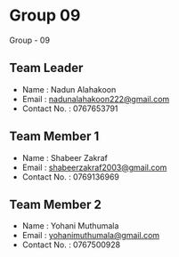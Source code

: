 # Group 09
Group - 09
## Team Leader
 - Name : Nadun Alahakoon
 - Email : nadunalahakoon222@gmail.com
 - Contact No. : 0767653791

 ## Team Member 1
 - Name : Shabeer Zakraf
 - Email : shabeerzakraf2003@gmail.com
 - Contact No. : 0769136969

 ## Team Member 2
 - Name : Yohani Muthumala
 - Email : yohanimuthumala@gmail.com
 - Contact No. : 0767500928
